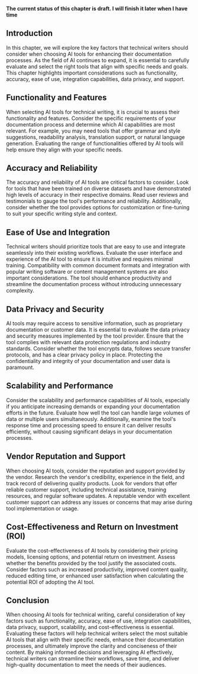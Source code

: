 **The current status of this chapter is draft. I will finish it later when I have time**

Introduction
------------

In this chapter, we will explore the key factors that technical writers should consider when choosing AI tools for enhancing their documentation processes. As the field of AI continues to expand, it is essential to carefully evaluate and select the right tools that align with specific needs and goals. This chapter highlights important considerations such as functionality, accuracy, ease of use, integration capabilities, data privacy, and support.

Functionality and Features
--------------------------

When selecting AI tools for technical writing, it is crucial to assess their functionality and features. Consider the specific requirements of your documentation process and determine which AI capabilities are most relevant. For example, you may need tools that offer grammar and style suggestions, readability analysis, translation support, or natural language generation. Evaluating the range of functionalities offered by AI tools will help ensure they align with your specific needs.

Accuracy and Reliability
------------------------

The accuracy and reliability of AI tools are critical factors to consider. Look for tools that have been trained on diverse datasets and have demonstrated high levels of accuracy in their respective domains. Read user reviews and testimonials to gauge the tool's performance and reliability. Additionally, consider whether the tool provides options for customization or fine-tuning to suit your specific writing style and context.

Ease of Use and Integration
---------------------------

Technical writers should prioritize tools that are easy to use and integrate seamlessly into their existing workflows. Evaluate the user interface and experience of the AI tool to ensure it is intuitive and requires minimal training. Compatibility with common document formats and integration with popular writing software or content management systems are also important considerations. The tool should enhance productivity and streamline the documentation process without introducing unnecessary complexity.

Data Privacy and Security
-------------------------

AI tools may require access to sensitive information, such as proprietary documentation or customer data. It is essential to evaluate the data privacy and security measures implemented by the tool provider. Ensure that the tool complies with relevant data protection regulations and industry standards. Consider whether the tool encrypts data, follows secure transfer protocols, and has a clear privacy policy in place. Protecting the confidentiality and integrity of your documentation and user data is paramount.

Scalability and Performance
---------------------------

Consider the scalability and performance capabilities of AI tools, especially if you anticipate increasing demands or expanding your documentation efforts in the future. Evaluate how well the tool can handle large volumes of data or multiple users simultaneously. Additionally, examine the tool's response time and processing speed to ensure it can deliver results efficiently, without causing significant delays in your documentation processes.

Vendor Reputation and Support
-----------------------------

When choosing AI tools, consider the reputation and support provided by the vendor. Research the vendor's credibility, experience in the field, and track record of delivering quality products. Look for vendors that offer reliable customer support, including technical assistance, training resources, and regular software updates. A reputable vendor with excellent customer support can address any issues or concerns that may arise during tool implementation or usage.

Cost-Effectiveness and Return on Investment (ROI)
-------------------------------------------------

Evaluate the cost-effectiveness of AI tools by considering their pricing models, licensing options, and potential return on investment. Assess whether the benefits provided by the tool justify the associated costs. Consider factors such as increased productivity, improved content quality, reduced editing time, or enhanced user satisfaction when calculating the potential ROI of adopting the AI tool.

Conclusion
----------

When choosing AI tools for technical writing, careful consideration of key factors such as functionality, accuracy, ease of use, integration capabilities, data privacy, support, scalability, and cost-effectiveness is essential. Evaluating these factors will help technical writers select the most suitable AI tools that align with their specific needs, enhance their documentation processes, and ultimately improve the clarity and conciseness of their content. By making informed decisions and leveraging AI effectively, technical writers can streamline their workflows, save time, and deliver high-quality documentation to meet the needs of their audiences.
